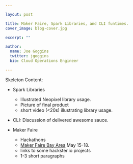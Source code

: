 ```yaml
---

layout: post

title: Maker Faire, Spark Libraries, and CLI funtimes.
cover_image: blog-cover.jpg

excerpt: ""

author:
  name: Joe Goggins
  twitter: jgoggins
  bio: Cloud Operations Engineer

---
```


Skeleton Content:

- Spark Libraries
  - Illustrated Neopixel library usage.
  - Picture of final product
  - short video (<20s) illustrating library usage.

- CLI: Discussion of delivered awesome sauce.

- Maker Faire
  - Hackathons
  - [Maker Faire Bay Area](http://makerfaire.com/) May 15-18. 
  - links to some hackster.io projects
  - 1-3 short paragraphs
